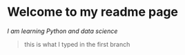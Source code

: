 # Welcome to my readme page

_I am learning Python and data science_

> this is what I typed in the first branch

